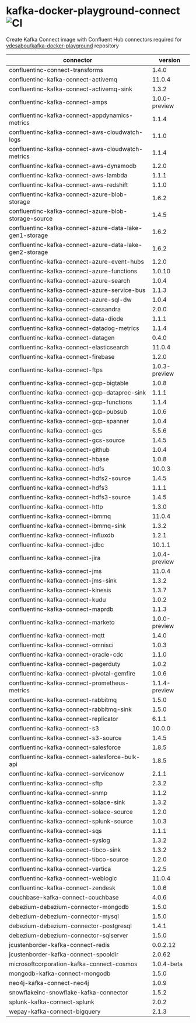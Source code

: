 # kafka-docker-playground-connect ![CI](https://github.com/vdesabou/kafka-docker-playground-connect/workflows/CI/badge.svg?branch=master)

Create Kafka Connect image with Confluent Hub connectors required for [vdesabou/kafka-docker-playground](https://github.com/vdesabou/kafka-docker-playground) repository

| connector  | version |
|---|---|
| confluentinc-connect-transforms  | 1.4.0 |
| confluentinc-kafka-connect-activemq  | 11.0.4 |
| confluentinc-kafka-connect-activemq-sink  | 1.3.2 |
| confluentinc-kafka-connect-amps  | 1.0.0-preview |
| confluentinc-kafka-connect-appdynamics-metrics  | 1.1.4 |
| confluentinc-kafka-connect-aws-cloudwatch-logs  | 1.1.0 |
| confluentinc-kafka-connect-aws-cloudwatch-metrics  | 1.1.4 |
| confluentinc-kafka-connect-aws-dynamodb  | 1.2.0 |
| confluentinc-kafka-connect-aws-lambda  | 1.1.1 |
| confluentinc-kafka-connect-aws-redshift  | 1.1.0 |
| confluentinc-kafka-connect-azure-blob-storage  | 1.6.2 |
| confluentinc-kafka-connect-azure-blob-storage-source  | 1.4.5 |
| confluentinc-kafka-connect-azure-data-lake-gen1-storage  | 1.6.2 |
| confluentinc-kafka-connect-azure-data-lake-gen2-storage  | 1.6.2 |
| confluentinc-kafka-connect-azure-event-hubs  | 1.2.0 |
| confluentinc-kafka-connect-azure-functions  | 1.0.10 |
| confluentinc-kafka-connect-azure-search  | 1.0.4 |
| confluentinc-kafka-connect-azure-service-bus  | 1.1.3 |
| confluentinc-kafka-connect-azure-sql-dw  | 1.0.4 |
| confluentinc-kafka-connect-cassandra  | 2.0.0 |
| confluentinc-kafka-connect-data-diode  | 1.1.1 |
| confluentinc-kafka-connect-datadog-metrics  | 1.1.4 |
| confluentinc-kafka-connect-datagen  | 0.4.0 |
| confluentinc-kafka-connect-elasticsearch  | 11.0.4 |
| confluentinc-kafka-connect-firebase  | 1.2.0 |
| confluentinc-kafka-connect-ftps  | 1.0.3-preview |
| confluentinc-kafka-connect-gcp-bigtable  | 1.0.8 |
| confluentinc-kafka-connect-gcp-dataproc-sink  | 1.1.1 |
| confluentinc-kafka-connect-gcp-functions  | 1.1.4 |
| confluentinc-kafka-connect-gcp-pubsub  | 1.0.6 |
| confluentinc-kafka-connect-gcp-spanner  | 1.0.4 |
| confluentinc-kafka-connect-gcs  | 5.5.6 |
| confluentinc-kafka-connect-gcs-source  | 1.4.5 |
| confluentinc-kafka-connect-github  | 1.0.4 |
| confluentinc-kafka-connect-hbase  | 1.0.8 |
| confluentinc-kafka-connect-hdfs  | 10.0.3 |
| confluentinc-kafka-connect-hdfs2-source  | 1.4.5 |
| confluentinc-kafka-connect-hdfs3  | 1.1.1 |
| confluentinc-kafka-connect-hdfs3-source  | 1.4.5 |
| confluentinc-kafka-connect-http  | 1.3.0 |
| confluentinc-kafka-connect-ibmmq  | 11.0.4 |
| confluentinc-kafka-connect-ibmmq-sink  | 1.3.2 |
| confluentinc-kafka-connect-influxdb  | 1.2.1 |
| confluentinc-kafka-connect-jdbc  | 10.1.1 |
| confluentinc-kafka-connect-jira  | 1.0.4-preview |
| confluentinc-kafka-connect-jms  | 11.0.4 |
| confluentinc-kafka-connect-jms-sink  | 1.3.2 |
| confluentinc-kafka-connect-kinesis  | 1.3.7 |
| confluentinc-kafka-connect-kudu  | 1.0.2 |
| confluentinc-kafka-connect-maprdb  | 1.1.3 |
| confluentinc-kafka-connect-marketo  | 1.0.0-preview |
| confluentinc-kafka-connect-mqtt  | 1.4.0 |
| confluentinc-kafka-connect-omnisci  | 1.0.3 |
| confluentinc-kafka-connect-oracle-cdc  | 1.1.0 |
| confluentinc-kafka-connect-pagerduty  | 1.0.2 |
| confluentinc-kafka-connect-pivotal-gemfire  | 1.0.6 |
| confluentinc-kafka-connect-prometheus-metrics  | 1.1.4-preview |
| confluentinc-kafka-connect-rabbitmq  | 1.5.0 |
| confluentinc-kafka-connect-rabbitmq-sink  | 1.5.0 |
| confluentinc-kafka-connect-replicator  | 6.1.1 |
| confluentinc-kafka-connect-s3  | 10.0.0 |
| confluentinc-kafka-connect-s3-source  | 1.4.5 |
| confluentinc-kafka-connect-salesforce  | 1.8.5 |
| confluentinc-kafka-connect-salesforce-bulk-api  | 1.8.5 |
| confluentinc-kafka-connect-servicenow  | 2.1.1 |
| confluentinc-kafka-connect-sftp  | 2.3.2 |
| confluentinc-kafka-connect-snmp  | 1.1.2 |
| confluentinc-kafka-connect-solace-sink  | 1.3.2 |
| confluentinc-kafka-connect-solace-source  | 1.2.0 |
| confluentinc-kafka-connect-splunk-source  | 1.0.3 |
| confluentinc-kafka-connect-sqs  | 1.1.1 |
| confluentinc-kafka-connect-syslog  | 1.3.2 |
| confluentinc-kafka-connect-tibco-sink  | 1.3.2 |
| confluentinc-kafka-connect-tibco-source  | 1.2.0 |
| confluentinc-kafka-connect-vertica  | 1.2.5 |
| confluentinc-kafka-connect-weblogic  | 11.0.4 |
| confluentinc-kafka-connect-zendesk  | 1.0.6 |
| couchbase-kafka-connect-couchbase  | 4.0.6 |
| debezium-debezium-connector-mongodb  | 1.5.0 |
| debezium-debezium-connector-mysql  | 1.5.0 |
| debezium-debezium-connector-postgresql  | 1.4.1 |
| debezium-debezium-connector-sqlserver  | 1.5.0 |
| jcustenborder-kafka-connect-redis  | 0.0.2.12 |
| jcustenborder-kafka-connect-spooldir  | 2.0.62 |
| microsoftcorporation-kafka-connect-cosmos  | 1.0.4-beta |
| mongodb-kafka-connect-mongodb  | 1.5.0 |
| neo4j-kafka-connect-neo4j  | 1.0.9 |
| snowflakeinc-snowflake-kafka-connector  | 1.5.2 |
| splunk-kafka-connect-splunk  | 2.0.2 |
| wepay-kafka-connect-bigquery  | 2.1.3 |
